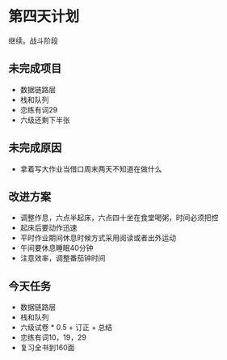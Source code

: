 # 第四天计划
继续。战斗阶段
## 未完成项目
- 数据链路层
- 栈和队列
- 恋练有词29
- 六级还剩下半张
## 未完成原因
- 拿着写大作业当借口周末两天不知道在做什么
## 改进方案
- 调整作息，六点半起床，六点四十坐在食堂喝粥，时间必须把控
- 起床后要动作迅速
- 平时作业期间休息时候方式采用阅读或者出外运动
- 午间要休息睡眠40分钟
- 注意效率，调整番茄钟时间
## 今天任务
- 数据链路层
- 栈和队列
- 六级试卷 * 0.5 + 订正 + 总结
- 恋练有词10，19，29
- 复习全书到160面